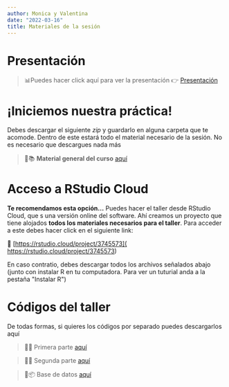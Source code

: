 ```yaml
---
author: Monica y Valentina
date: "2022-03-16"
title: Materiales de la sesión
---
```


# Presentación


> 📊Puedes hacer click aquí para ver la presentación 👉 [Presentación](https://taller-r-mujeres-coes.netlify.app/2022/taller_r_mujeres_2022.html#1)

# ¡Iniciemos nuestra práctica!

Debes descargar el siguiente *zip* y guardarlo en alguna carpeta que te acomode. Dentro de este estará todo el material necesario de la sesión. No es necesario que descargues nada más

> 📌📚 **Material general del curso** [aquí](https://taller-r-mujeres-coes.netlify.app/2022/taller_r_mujeres.zip)

# Acceso a RStudio Cloud

**Te recomendamos esta opción...** Puedes hacer el taller desde RStudio Cloud, que s una versión online del software. Ahí creamos un proyecto que tiene alojados **todos los materiales necesarios para el taller**. Para acceder a este debes hacer click en el siguiente link:

📌 [https://rstudio.cloud/project/3745573]( https://rstudio.cloud/project/3745573)

En caso contratio, debes descargar todos los archivos señalados abajo (junto con instalar R en tu computadora. Para ver un tuturial anda a la pestaña "Instalar R")


# Códigos del taller

De todas formas, si quieres los códigos por separado puedes descargarlos aquí

> 📌📄 Primera parte [aquí](https://taller-r-mujeres-coes.netlify.app/2022/01intro_R.R)

> 📌📄 Segunda parte [aquí](https://taller-r-mujeres-coes.netlify.app/2022/02intro_R.R)

> 📌📦 Base de datos [aquí](https://taller-r-mujeres-coes.netlify.app/2022/input/DatosELSOC2.sav)
